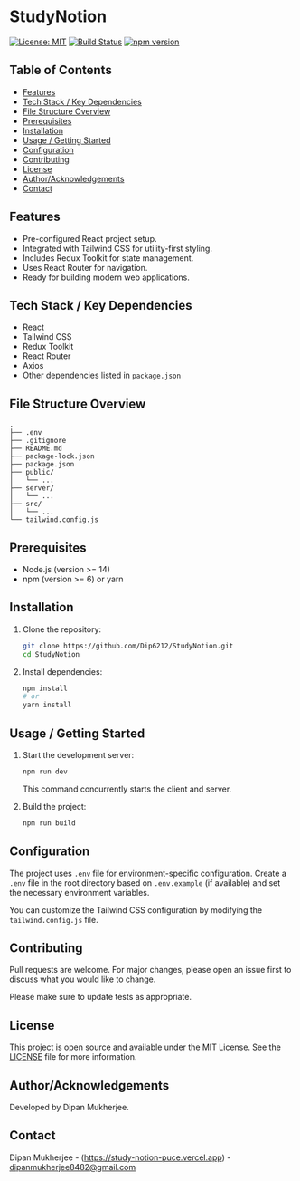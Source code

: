 # StudyNotion

[![License: MIT](https://img.shields.io/badge/License-MIT-blue.svg)](https://opensource.org/licenses/MIT)
[![Build Status](https://img.shields.io/github/actions/workflow/status/Dip6212/StudyNotion/main.yml?branch=main)]()
[![npm version](https://img.shields.io/npm/v/react-tailwind-css-starter-pack)](https://www.npmjs.com/package/react-tailwind-css-starter-pack)

<!-- TODO: Add a brief description about the project -->

## Table of Contents

- [Features](#features)
- [Tech Stack / Key Dependencies](#tech-stack--key-dependencies)
- [File Structure Overview](#file-structure-overview)
- [Prerequisites](#prerequisites)
- [Installation](#installation)
- [Usage / Getting Started](#usage--getting-started)
- [Configuration](#configuration)
- [Contributing](#contributing)
- [License](#license)
- [Author/Acknowledgements](#authoracknowledgements)
- [Contact](#contact)

<!-- TODO: Add screenshots if applicable -->

## Features

- Pre-configured React project setup.
- Integrated with Tailwind CSS for utility-first styling.
- Includes Redux Toolkit for state management.
- Uses React Router for navigation.
- Ready for building modern web applications.

## Tech Stack / Key Dependencies

- React
- Tailwind CSS
- Redux Toolkit
- React Router
- Axios
- Other dependencies listed in `package.json`

## File Structure Overview

```text
.
├── .env
├── .gitignore
├── README.md
├── package-lock.json
├── package.json
├── public/
│   └── ...
├── server/
│   └── ...
├── src/
│   └── ...
└── tailwind.config.js
```

## Prerequisites

- Node.js (version >= 14)
- npm (version >= 6) or yarn

## Installation

1. Clone the repository:
   ```sh
   git clone https://github.com/Dip6212/StudyNotion.git
   cd StudyNotion
   ```
2. Install dependencies:
   ```sh
   npm install
   # or
   yarn install
   ```

## Usage / Getting Started

1. Start the development server:
   ```sh
   npm run dev
   ```
   This command concurrently starts the client and server.

2. Build the project:
   ```sh
   npm run build
   ```

<!-- TODO: Add instructions on how to run tests if available -->

## Configuration

The project uses `.env` file for environment-specific configuration. Create a `.env` file in the root directory based on `.env.example` (if available) and set the necessary environment variables.

You can customize the Tailwind CSS configuration by modifying the `tailwind.config.js` file.

## Contributing

Pull requests are welcome. For major changes, please open an issue first to discuss what you would like to change.

Please make sure to update tests as appropriate.

## License

This project is open source and available under the MIT License. See the [LICENSE](LICENSE) file for more information.

## Author/Acknowledgements

Developed by Dipan Mukherjee.

## Contact

Dipan Mukherjee - (https://study-notion-puce.vercel.app) - dipanmukherjee8482@gmail.com
